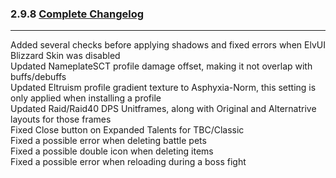 ### 2.9.8 [Complete Changelog](https://github.com/eltreum0/eltruism/blob/main/Changelog.md)
___
Added several checks before applying shadows and fixed errors when ElvUI Blizzard Skin was disabled\
Updated NameplateSCT profile damage offset, making it not overlap with buffs/debuffs\
Updated Eltruism profile gradient texture to Asphyxia-Norm, this setting is only applied when installing a profile\
Updated Raid/Raid40 DPS Unitframes, along with Original and Alternatrive layouts for those frames\
Fixed Close button on Expanded Talents for TBC/Classic\
Fixed a possible error when deleting battle pets\
Fixed a possible double icon when deleting items\
Fixed a possible error when reloading during a boss fight
